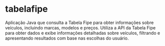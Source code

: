 # tabelafipe
Aplicação Java que consulta a Tabela Fipe para obter informações sobre veículos, incluindo marcas, modelos e preços. Utiliza a API da Tabela Fipe para obter dados e exibe informações detalhadas sobre veículos, filtrando e apresentando resultados com base nas escolhas do usuário.
